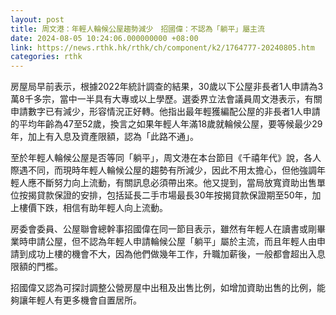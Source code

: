 ```yaml
---
layout: post
title: 周文港：年輕人輪候公屋趨勢減少　招國偉：不認為「躺平」屬主流
date: 2024-08-05 10:24:06.000000000 +08:00
link: https://news.rthk.hk/rthk/ch/component/k2/1764777-20240805.htm
categories: rthk
---
```


房屋局早前表示，根據2022年統計調查的結果，30歲以下公屋非長者1人申請為3萬8千多宗，當中一半具有大專或以上學歷。選委界立法會議員周文港表示，有關申請數字已有減少，形容情況正好轉。他指出最年輕獲編配公屋的非長者1人申請的平均年齡為47至52歲，換言之如果年輕人年滿18歲就輪候公屋，要等候最少29年，加上有入息及資產限額，認為「此路不通」。

至於年輕人輪候公屋是否等同「躺平」，周文港在本台節目《千禧年代》說，各人際遇不同，而現時年輕人輪候公屋的趨勢有所減少，因此不用太擔心，但他強調年輕人應不斷努力向上流動，有關訊息必須帶出來。他又提到，當局放寬資助出售單位按揭貸款保證的安排，包括延長二手市場最長30年按揭貸款保證期至50年，加上樓價下跌，相信有助年輕人向上流動。

房委會委員、公屋聯會總幹事招國偉在同一節目表示，雖然有年輕人在讀書或剛畢業時申請公屋，但不認為年輕人申請輪候公屋「躺平」屬於主流，而且年輕人由申請到成功上樓的機會不大，因為他們做幾年工作，升職加薪後，一般都會超出入息限額的門檻。

招國偉又認為可探討調整公營房屋中出租及出售比例，如增加資助出售的比例，能夠讓年輕人有更多機會自置居所。
